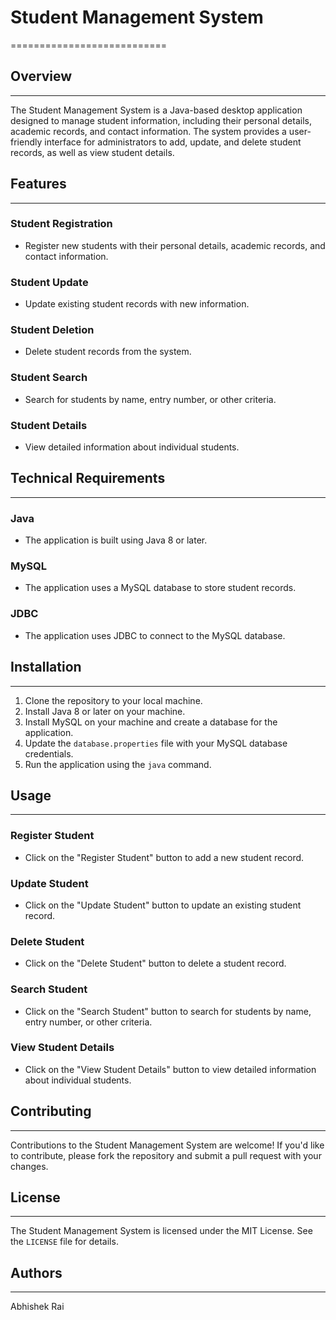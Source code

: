 # Student Management System
===========================

## Overview
-----------

The Student Management System is a Java-based desktop application designed to manage student information, including their personal details, academic records, and contact information. The system provides a user-friendly interface for administrators to add, update, and delete student records, as well as view student details.

## Features
------------

### Student Registration
* Register new students with their personal details, academic records, and contact information.

### Student Update
* Update existing student records with new information.

### Student Deletion
* Delete student records from the system.

### Student Search
* Search for students by name, entry number, or other criteria.

### Student Details
* View detailed information about individual students.

## Technical Requirements
-------------------------

### Java
* The application is built using Java 8 or later.

### MySQL
* The application uses a MySQL database to store student records.

### JDBC
* The application uses JDBC to connect to the MySQL database.

## Installation
--------------

1. Clone the repository to your local machine.
2. Install Java 8 or later on your machine.
3. Install MySQL on your machine and create a database for the application.
4. Update the `database.properties` file with your MySQL database credentials.
5. Run the application using the `java` command.

## Usage
-----

### Register Student
* Click on the "Register Student" button to add a new student record.

### Update Student
* Click on the "Update Student" button to update an existing student record.

### Delete Student
* Click on the "Delete Student" button to delete a student record.

### Search Student
* Click on the "Search Student" button to search for students by name, entry number, or other criteria.

### View Student Details
* Click on the "View Student Details" button to view detailed information about individual students.

## Contributing
------------

Contributions to the Student Management System are welcome! If you'd like to contribute, please fork the repository and submit a pull request with your changes.

## License
-------

The Student Management System is licensed under the MIT License. See the `LICENSE` file for details.

## Authors
---------

Abhishek Rai